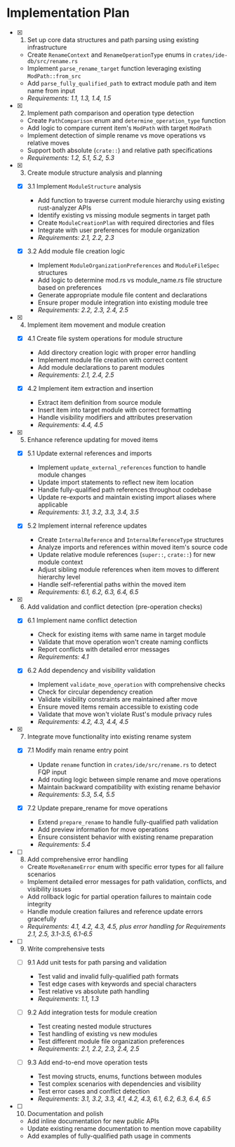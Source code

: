 # Implementation Plan

- [x] 1. Set up core data structures and path parsing using existing infrastructure
  - Create `RenameContext` and `RenameOperationType` enums in `crates/ide-db/src/rename.rs`
  - Implement `parse_rename_target` function leveraging existing `ModPath::from_src`
  - Add `parse_fully_qualified_path` to extract module path and item name from input
  - _Requirements: 1.1, 1.3, 1.4, 1.5_

- [x] 2. Implement path comparison and operation type detection
  - Create `PathComparison` enum and `determine_operation_type` function
  - Add logic to compare current item's `ModPath` with target `ModPath`
  - Implement detection of simple rename vs move operations vs relative moves
  - Support both absolute (`crate::`) and relative path specifications
  - _Requirements: 1.2, 5.1, 5.2, 5.3_

- [x] 3. Create module structure analysis and planning
  - [x] 3.1 Implement `ModuleStructure` analysis
    - Add function to traverse current module hierarchy using existing rust-analyzer APIs
    - Identify existing vs missing module segments in target path
    - Create `ModuleCreationPlan` with required directories and files
    - Integrate with user preferences for module organization
    - _Requirements: 2.1, 2.2, 2.3_

  - [x] 3.2 Add module file creation logic
    - Implement `ModuleOrganizationPreferences` and `ModuleFileSpec` structures
    - Add logic to determine mod.rs vs module_name.rs file structure based on preferences
    - Generate appropriate module file content and declarations
    - Ensure proper module integration into existing module tree
    - _Requirements: 2.2, 2.3, 2.4, 2.5_

- [x] 4. Implement item movement and module creation
  - [x] 4.1 Create file system operations for module structure
    - Add directory creation logic with proper error handling
    - Implement module file creation with correct content
    - Add module declarations to parent modules
    - _Requirements: 2.1, 2.4, 2.5_

  - [x] 4.2 Implement item extraction and insertion
    - Extract item definition from source module
    - Insert item into target module with correct formatting
    - Handle visibility modifiers and attributes preservation
    - _Requirements: 4.4, 4.5_

- [x] 5. Enhance reference updating for moved items
  - [x] 5.1 Update external references and imports
    - Implement `update_external_references` function to handle module changes
    - Update import statements to reflect new item location
    - Handle fully-qualified path references throughout codebase
    - Update re-exports and maintain existing import aliases where applicable
    - _Requirements: 3.1, 3.2, 3.3, 3.4, 3.5_

  - [x] 5.2 Implement internal reference updates
    - Create `InternalReference` and `InternalReferenceType` structures
    - Analyze imports and references within moved item's source code
    - Update relative module references (`super::`, `crate::`) for new module context
    - Adjust sibling module references when item moves to different hierarchy level
    - Handle self-referential paths within the moved item
    - _Requirements: 6.1, 6.2, 6.3, 6.4, 6.5_

- [x] 6. Add validation and conflict detection (pre-operation checks)
  - [x] 6.1 Implement name conflict detection
    - Check for existing items with same name in target module
    - Validate that move operation won't create naming conflicts
    - Report conflicts with detailed error messages
    - _Requirements: 4.1_

  - [x] 6.2 Add dependency and visibility validation
    - Implement `validate_move_operation` with comprehensive checks
    - Check for circular dependency creation
    - Validate visibility constraints are maintained after move
    - Ensure moved items remain accessible to existing code
    - Validate that move won't violate Rust's module privacy rules
    - _Requirements: 4.2, 4.3, 4.4, 4.5_

- [x] 7. Integrate move functionality into existing rename system
  - [x] 7.1 Modify main rename entry point
    - Update `rename` function in `crates/ide/src/rename.rs` to detect FQP input
    - Add routing logic between simple rename and move operations
    - Maintain backward compatibility with existing rename behavior
    - _Requirements: 5.3, 5.4, 5.5_

  - [x] 7.2 Update prepare_rename for move operations
    - Extend `prepare_rename` to handle fully-qualified path validation
    - Add preview information for move operations
    - Ensure consistent behavior with existing rename preparation
    - _Requirements: 5.4_

- [ ] 8. Add comprehensive error handling
  - Create `MoveRenameError` enum with specific error types for all failure scenarios
  - Implement detailed error messages for path validation, conflicts, and visibility issues
  - Add rollback logic for partial operation failures to maintain code integrity
  - Handle module creation failures and reference update errors gracefully
  - _Requirements: 4.1, 4.2, 4.3, 4.5, plus error handling for Requirements 2.1, 2.5, 3.1-3.5, 6.1-6.5_

- [ ] 9. Write comprehensive tests
  - [ ] 9.1 Add unit tests for path parsing and validation
    - Test valid and invalid fully-qualified path formats
    - Test edge cases with keywords and special characters
    - Test relative vs absolute path handling
    - _Requirements: 1.1, 1.3_

  - [ ] 9.2 Add integration tests for module creation
    - Test creating nested module structures
    - Test handling of existing vs new modules
    - Test different module file organization preferences
    - _Requirements: 2.1, 2.2, 2.3, 2.4, 2.5_

  - [ ] 9.3 Add end-to-end move operation tests
    - Test moving structs, enums, functions between modules
    - Test complex scenarios with dependencies and visibility
    - Test error cases and conflict detection
    - _Requirements: 3.1, 3.2, 3.3, 4.1, 4.2, 4.3, 6.1, 6.2, 6.3, 6.4, 6.5_

- [ ] 10. Documentation and polish
  - Add inline documentation for new public APIs
  - Update existing rename documentation to mention move capability
  - Add examples of fully-qualified path usage in comments